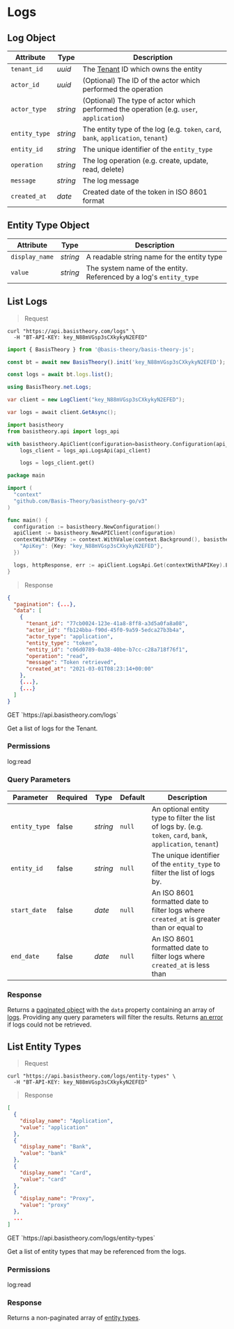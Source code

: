 # Logs

## Log Object

| Attribute     | Type     | Description                                                                             |
|---------------|----------|-----------------------------------------------------------------------------------------|
| `tenant_id`   | *uuid*   | The [Tenant](#tenants) ID which owns the entity                                         |
| `actor_id`    | *uuid*   | (Optional) The ID of the actor which performed the operation                            |
| `actor_type`  | *string* | (Optional) The type of actor which performed the operation (e.g. `user`, `application`) |
| `entity_type` | *string* | The entity type of the log (e.g. `token`, `card`, `bank`, `application`, `tenant`)      |
| `entity_id`   | *string* | The unique identifier of the `entity_type`                                              |
| `operation`   | *string* | The log operation (e.g. create, update, read, delete)                                   |
| `message`     | *string* | The log message                                                                         |
| `created_at`  | *date*   | Created date of the token in ISO 8601 format                                            |

## Entity Type Object

| Attribute      | Type     | Description                                                        |
|----------------|----------|--------------------------------------------------------------------|
| `display_name` | *string* | A readable string name for the entity type                         |
| `value`        | *string* | The system name of the entity. Referenced by a log's `entity_type` |


## List Logs

> Request

```shell
curl "https://api.basistheory.com/logs" \
  -H "BT-API-KEY: key_N88mVGsp3sCXkykyN2EFED"
```

```javascript
import { BasisTheory } from '@basis-theory/basis-theory-js';

const bt = await new BasisTheory().init('key_N88mVGsp3sCXkykyN2EFED');

const logs = await bt.logs.list();
```

```csharp
using BasisTheory.net.Logs;

var client = new LogClient("key_N88mVGsp3sCXkykyN2EFED");

var logs = await client.GetAsync();
```

```python
import basistheory
from basistheory.api import logs_api

with basistheory.ApiClient(configuration=basistheory.Configuration(api_key="key_N88mVGsp3sCXkykyN2EFED")) as api_client:
    logs_client = logs_api.LogsApi(api_client)

    logs = logs_client.get()
```

```go
package main

import (
  "context"
  "github.com/Basis-Theory/basistheory-go/v3"
)

func main() {
  configuration := basistheory.NewConfiguration()
  apiClient := basistheory.NewAPIClient(configuration)
  contextWithAPIKey := context.WithValue(context.Background(), basistheory.ContextAPIKeys, map[string]basistheory.APIKey{
    "ApiKey": {Key: "key_N88mVGsp3sCXkykyN2EFED"},
  })

  logs, httpResponse, err := apiClient.LogsApi.Get(contextWithAPIKey).Execute()
}
```

> Response

```json
{
  "pagination": {...},
  "data": [
    {
      "tenant_id": "77cb0024-123e-41a8-8ff8-a3d5a0fa8a08",
      "actor_id": "fb124bba-f90d-45f0-9a59-5edca27b3b4a",
      "actor_type": "application",
      "entity_type": "token",
      "entity_id": "c06d0789-0a38-40be-b7cc-c28a718f76f1",
      "operation": "read",
      "message": "Token retrieved",
      "created_at": "2021-03-01T08:23:14+00:00"
    },
    {...},
    {...}
  ]
}
```

<span class="http-method get">
  <span class="box-method">GET</span>
  `https://api.basistheory.com/logs`
</span>

Get a list of logs for the Tenant.

### Permissions

<p class="scopes">
  <span class="scope">log:read</span>
</p>

### Query Parameters

| Parameter     | Required | Type     | Default | Description                                                                                                    |
|---------------|----------|----------|---------|----------------------------------------------------------------------------------------------------------------|
| `entity_type` | false    | *string* | `null`  | An optional entity type to filter the list of logs by. (e.g. `token`, `card`, `bank`, `application`, `tenant`) |
| `entity_id`   | false    | *string* | `null`  | The unique identifier of the `entity_type` to filter the list of logs by.                                      |
| `start_date`  | false    | *date*   | `null`  | An ISO 8601 formatted date to filter logs where `created_at` is greater than or equal to                       |
| `end_date`    | false    | *date*   | `null`  | An ISO 8601 formatted date to filter logs where `created_at` is less than                                      |

### Response

Returns a [paginated object](#pagination) with the `data` property containing an array of [logs](#log-object). Providing any query parameters will filter the results. Returns [an error](#errors) if logs could not be retrieved.


## List Entity Types

> Request

```shell
curl "https://api.basistheory.com/logs/entity-types" \
  -H "BT-API-KEY: key_N88mVGsp3sCXkykyN2EFED"
```

> Response

```json
[
  {
    "display_name": "Application",
    "value": "application"
  },
  {
    "display_name": "Bank",
    "value": "bank"
  },
  {
    "display_name": "Card",
    "value": "card"
  },
  {
    "display_name": "Proxy",
    "value": "proxy"
  },
  ...
]
```

<span class="http-method get">
  <span class="box-method">GET</span>
  `https://api.basistheory.com/logs/entity-types`
</span>

Get a list of entity types that may be referenced from the logs.

### Permissions

<p class="scopes">
  <span class="scope">log:read</span>
</p>

### Response

Returns a non-paginated array of [entity types](#logs-entity-type-object).

